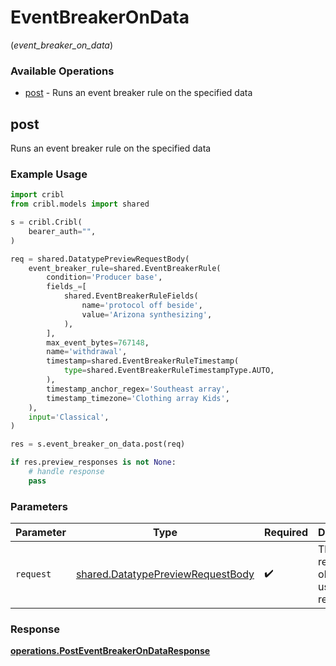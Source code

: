 # EventBreakerOnData
(*event_breaker_on_data*)

### Available Operations

* [post](#post) - Runs an event breaker rule on the specified data

## post

Runs an event breaker rule on the specified data

### Example Usage

```python
import cribl
from cribl.models import shared

s = cribl.Cribl(
    bearer_auth="",
)

req = shared.DatatypePreviewRequestBody(
    event_breaker_rule=shared.EventBreakerRule(
        condition='Producer base',
        fields_=[
            shared.EventBreakerRuleFields(
                name='protocol off beside',
                value='Arizona synthesizing',
            ),
        ],
        max_event_bytes=767148,
        name='withdrawal',
        timestamp=shared.EventBreakerRuleTimestamp(
            type=shared.EventBreakerRuleTimestampType.AUTO,
        ),
        timestamp_anchor_regex='Southeast array',
        timestamp_timezone='Clothing array Kids',
    ),
    input='Classical',
)

res = s.event_breaker_on_data.post(req)

if res.preview_responses is not None:
    # handle response
    pass
```

### Parameters

| Parameter                                                                              | Type                                                                                   | Required                                                                               | Description                                                                            |
| -------------------------------------------------------------------------------------- | -------------------------------------------------------------------------------------- | -------------------------------------------------------------------------------------- | -------------------------------------------------------------------------------------- |
| `request`                                                                              | [shared.DatatypePreviewRequestBody](../../models/shared/datatypepreviewrequestbody.md) | :heavy_check_mark:                                                                     | The request object to use for the request.                                             |


### Response

**[operations.PostEventBreakerOnDataResponse](../../models/operations/posteventbreakerondataresponse.md)**

